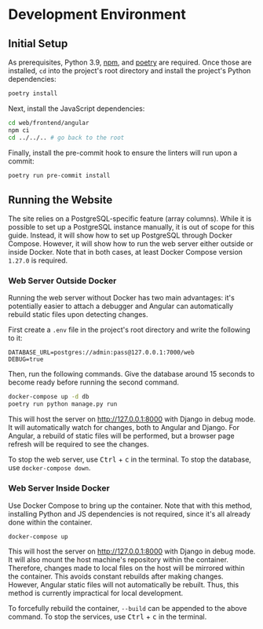 # Development Environment

## Initial Setup

As prerequisites, Python 3.9, [npm], and [poetry] are required. Once those are installed, `cd` into the project's root directory and install the project's Python dependencies:

```bash
poetry install
```

Next, install the JavaScript dependencies:

```bash
cd web/frontend/angular
npm ci
cd ../../.. # go back to the root
```

Finally, install the pre-commit hook to ensure the linters will run upon a commit:

```bash
poetry run pre-commit install
```

## Running the Website

The site relies on a PostgreSQL-specific feature (array columns). While it is possible to set up a PostgreSQL instance manually, it is out of scope for this guide. Instead, it will show how to set up PostgreSQL through Docker Compose. However, it will show how to run the web server either outside or inside Docker. Note that in both cases, at least Docker Compose version `1.27.0` is required.

### Web Server Outside Docker

Running the web server without Docker has two main advantages: it's potentially easier to attach a debugger and Angular can automatically rebuild static files upon detecting changes.

First create a `.env` file in the project's root directory and write the following to it:

```
DATABASE_URL=postgres://admin:pass@127.0.0.1:7000/web
DEBUG=true
```

Then, run the following commands. Give the database around 15 seconds to become ready before running the second command.

```bash
docker-compose up -d db
poetry run python manage.py run
```

This will host the server on http://127.0.0.1:8000 with Django in debug mode. It will automatically watch for changes, both to Angular and Django. For Angular, a rebuild of static files will be performed, but a browser page refresh will be required to see the changes.

To stop the web server, use <kbd>Ctrl</kbd> + <kbd>c</kbd> in the terminal. To stop the database, use `docker-compose down`.

### Web Server Inside Docker

Use Docker Compose to bring up the container. Note that with this method, installing Python and JS dependencies is not required, since it's all already done within the container.

```bash
docker-compose up
```

This will host the server on http://127.0.0.1:8000 with Django in debug mode. It will also mount the host machine's repository within the container. Therefore, changes made to local files on the host will be mirrored within the container. This avoids constant rebuilds after making changes. However, Angular static files will not automatically be rebuilt. Thus, this method is currently impractical for local development.

To forcefully rebuild the container, `--build` can be appended to the above command. To stop the services, use <kbd>Ctrl</kbd> + <kbd>c</kbd> in the terminal.

[npm]: https://docs.npmjs.com/downloading-and-installing-node-js-and-npm/
[poetry]: https://github.com/python-poetry/poetry/
